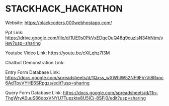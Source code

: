 # STACKHACK_HACKATHON
Website: https://blackcoders.000webhostapp.com/ 

Ppt Link: https://drive.google.com/file/d/1UE9s0PkVxEDqcOuQ48q9cuzIsN34hNtm/view?usp=sharing

Youtube Video Link: https://youtu.be/cXiLqhz7I3M

Chatbot Demonstration Link:

Entry Form Database Link: https://docs.google.com/spreadsheets/d/1Qxss_wXWhIW52NF9FVrVi8Rxnc6AdTpyVYHE6SRpgzs/edit?usp=sharing

Query Form Database Link: https://docs.google.com/spreadsheets/d/11n-ThgWryA0uuS66doxVNYU7Tupzkte8U5ICj-8SFj0/edit?usp=sharing
